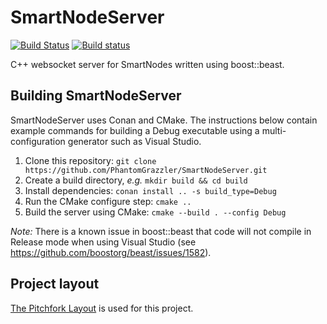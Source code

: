 # SmartNodeServer

[![Build Status](https://travis-ci.com/PhantomGrazzler/SmartNodeServer.svg?branch=master)](https://travis-ci.com/PhantomGrazzler/SmartNodeServer)
[![Build status](https://ci.appveyor.com/api/projects/status/nk0elpdmaoxfgebv/branch/master?svg=true)](https://ci.appveyor.com/project/PhantomGrazzler/smartnodeserver/branch/master)

C++ websocket server for SmartNodes written using boost::beast.

## Building SmartNodeServer
SmartNodeServer uses Conan and CMake. The instructions below contain example commands for building a Debug executable using a multi-configuration generator such as Visual Studio.

1. Clone this repository: ```git clone https://github.com/PhantomGrazzler/SmartNodeServer.git```
2. Create a build directory, _e.g._ ```mkdir build && cd build```
3. Install dependencies: ```conan install .. -s build_type=Debug```
4. Run the CMake configure step: ```cmake ..```
5. Build the server using CMake: ```cmake --build . --config Debug```

*Note:* There is a known issue in boost::beast that code will not compile in Release mode when using Visual Studio (see https://github.com/boostorg/beast/issues/1582).

## Project layout
[The Pitchfork Layout](https://api.csswg.org/bikeshed/?force=1&url=https://raw.githubusercontent.com/vector-of-bool/pitchfork/develop/data/spec.bs) is used for this project.
